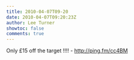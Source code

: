```yaml
---
title: 2010-04-07T09-20
date: 2010-04-07T09:20:23Z
author: Lee Turner
showtoc: false
comments: true
---
```


Only £15 off the target !!!! - http://ping.fm/cc4BM


